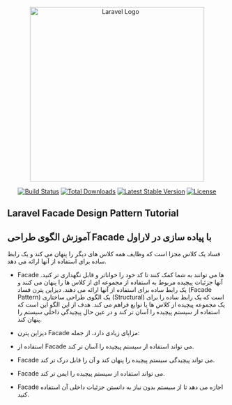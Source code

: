 <p align="center"><a href="https://laravel.com" target="_blank"><img src="https://raw.githubusercontent.com/laravel/art/master/logo-lockup/5%20SVG/2%20CMYK/1%20Full%20Color/laravel-logolockup-cmyk-red.svg" width="400" alt="Laravel Logo"></a></p>

<p align="center">
<a href="https://github.com/laravel/framework/actions"><img src="https://github.com/laravel/framework/workflows/tests/badge.svg" alt="Build Status"></a>
<a href="https://packagist.org/packages/laravel/framework"><img src="https://img.shields.io/packagist/dt/laravel/framework" alt="Total Downloads"></a>
<a href="https://packagist.org/packages/laravel/framework"><img src="https://img.shields.io/packagist/v/laravel/framework" alt="Latest Stable Version"></a>
<a href="https://packagist.org/packages/laravel/framework"><img src="https://img.shields.io/packagist/l/laravel/framework" alt="License"></a>
</p>

## Laravel Facade Design Pattern Tutorial
## آموزش الگوی طراحی Facade با پیاده سازی در لاراول

فساد یک کلاس مجزا است که وظایف همه کلاس های دیگر را پنهان می کند و یک رابط ساده برای استفاده از آنها ارائه می دهد.
- Facade ها می توانند به شما کمک کنند تا کد خود را خواناتر و قابل نگهداری تر کنید. 
آنها جزئیات پیچیده مربوط به استفاده از مجموعه ای از کلاس ها را پنهان می کنند و یک رابط ساده برای استفاده از آنها ارائه می دهند.
دیزاین پترن فساد (Facade Pattern) یک الگوی طراحی ساختاری (Structural) است که یک رابط ساده را برای
یک مجموعه پیچیده از کلاس ها یا توابع فراهم می کند.
هدف از این الگو این است که استفاده از سیستم پیچیده را آسان تر کند
و در عین حال پیچیدگی داخلی سیستم را پنهان کند.
- دیزاین پترن Facade مزایای زیادی دارد، از جمله:
- استفاده از Facade می تواند استفاده از سیستم پیچیده را آسان تر کند.
- Facade می تواند پیچیدگی سیستم پیچیده را پنهان کند و آن را قابل درک تر کند.
- Facade می تواند استفاده از سیستم پیچیده را ایمن تر کند.

- Facade اجازه می دهد تا از سیستم بدون نیاز به دانستن جزئیات داخلی آن استفاده کنید.
